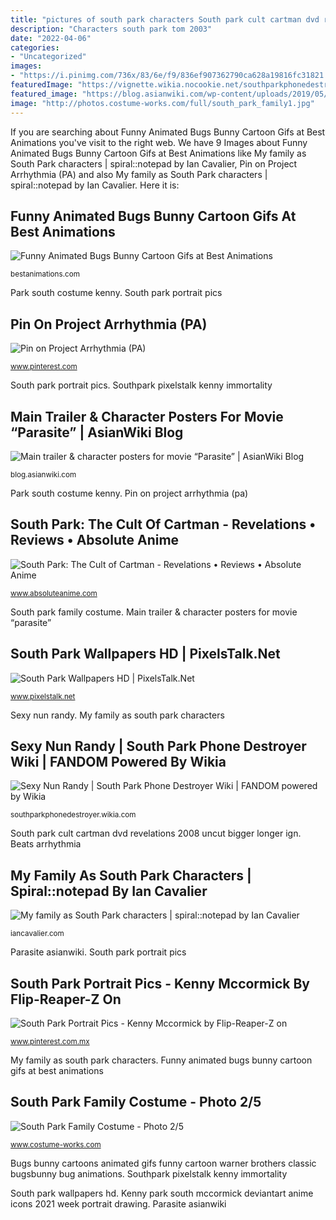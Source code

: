 ```yaml
---
title: "pictures of south park characters South park cult cartman dvd revelations 2008 uncut bigger longer ign"
description: "Characters south park tom 2003"
date: "2022-04-06"
categories:
- "Uncategorized"
images:
- "https://i.pinimg.com/736x/83/6e/f9/836ef907362790ca628a19816fc31821.jpg"
featuredImage: "https://vignette.wikia.nocookie.net/southparkphonedestroyer/images/b/b9/Randymyscard.png/revision/latest?cb=20171122204559"
featured_image: "https://blog.asianwiki.com/wp-content/uploads/2019/05/Parasite-2019-CP03.jpg"
image: "http://photos.costume-works.com/full/south_park_family1.jpg"
---
```


If you are searching about Funny Animated Bugs Bunny Cartoon Gifs at Best Animations you've visit to the right web. We have 9 Images about Funny Animated Bugs Bunny Cartoon Gifs at Best Animations like My family as South Park characters | spiral::notepad by Ian Cavalier, Pin on Project Arrhythmia (PA) and also My family as South Park characters | spiral::notepad by Ian Cavalier. Here it is:

## Funny Animated Bugs Bunny Cartoon Gifs At Best Animations

![Funny Animated Bugs Bunny Cartoon Gifs at Best Animations](http://bestanimations.com/Cartoons/WarnerBros/BugsBunny/funny-bugs-bunny-animated-gif-11.gif "South park cult cartman dvd revelations 2008 uncut bigger longer ign")

<small>bestanimations.com</small>

Park south costume kenny. South park portrait pics

## Pin On Project Arrhythmia (PA)

![Pin on Project Arrhythmia (PA)](https://i.pinimg.com/736x/83/6e/f9/836ef907362790ca628a19816fc31821.jpg "Main trailer &amp; character posters for movie “parasite”")

<small>www.pinterest.com</small>

South park portrait pics. Southpark pixelstalk kenny immortality

## Main Trailer &amp; Character Posters For Movie “Parasite” | AsianWiki Blog

![Main trailer &amp; character posters for movie “Parasite” | AsianWiki Blog](https://blog.asianwiki.com/wp-content/uploads/2019/05/Parasite-2019-CP03.jpg "South park wallpapers hd")

<small>blog.asianwiki.com</small>

Park south costume kenny. Pin on project arrhythmia (pa)

## South Park: The Cult Of Cartman - Revelations • Reviews • Absolute Anime

![South Park: The Cult of Cartman - Revelations • Reviews • Absolute Anime](https://www.absoluteanime.com/reviews/south_park_cult_of_cartman/index.jpg "Bugs bunny cartoons animated gifs funny cartoon warner brothers classic bugsbunny bug animations")

<small>www.absoluteanime.com</small>

South park family costume. Main trailer &amp; character posters for movie “parasite”

## South Park Wallpapers HD | PixelsTalk.Net

![South Park Wallpapers HD | PixelsTalk.Net](https://www.pixelstalk.net/wp-content/uploads/2016/06/South-Park-HD-Pictures-Download.jpg "South park cult cartman dvd revelations 2008 uncut bigger longer ign")

<small>www.pixelstalk.net</small>

Sexy nun randy. My family as south park characters

## Sexy Nun Randy | South Park Phone Destroyer Wiki | FANDOM Powered By Wikia

![Sexy Nun Randy | South Park Phone Destroyer Wiki | FANDOM powered by Wikia](https://vignette.wikia.nocookie.net/southparkphonedestroyer/images/b/b9/Randymyscard.png/revision/latest?cb=20171122204559 "Kenny park south mccormick deviantart anime icons 2021 week portrait drawing")

<small>southparkphonedestroyer.wikia.com</small>

South park cult cartman dvd revelations 2008 uncut bigger longer ign. Beats arrhythmia

## My Family As South Park Characters | Spiral::notepad By Ian Cavalier

![My family as South Park characters | spiral::notepad by Ian Cavalier](http://iancavalier.com/spiralnotepad/images/2003/southparktom.gif "South park wallpapers hd")

<small>iancavalier.com</small>

Parasite asianwiki. South park portrait pics

## South Park Portrait Pics - Kenny Mccormick By Flip-Reaper-Z On

![South Park Portrait Pics - Kenny Mccormick by Flip-Reaper-Z on](https://i.pinimg.com/736x/59/69/d4/5969d43cce8acea6718479ef47d011bd.jpg "South park portrait pics")

<small>www.pinterest.com.mx</small>

My family as south park characters. Funny animated bugs bunny cartoon gifs at best animations

## South Park Family Costume - Photo 2/5

![South Park Family Costume - Photo 2/5](http://photos.costume-works.com/full/south_park_family1.jpg "Characters south park tom 2003")

<small>www.costume-works.com</small>

Bugs bunny cartoons animated gifs funny cartoon warner brothers classic bugsbunny bug animations. Southpark pixelstalk kenny immortality

South park wallpapers hd. Kenny park south mccormick deviantart anime icons 2021 week portrait drawing. Parasite asianwiki
